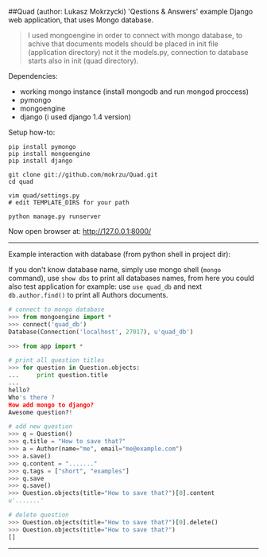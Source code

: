##Quad (author: Lukasz Mokrzycki)
'Qestions & Answers' example Django web application, that uses Mongo database.

> I used mongoengine in order to connect with mongo database, to achive that
> documents models should be placed in init file (application directory)
> not it the models.py, connection to database starts also in init (quad directory).

Dependencies:

-   working mongo instance (install mongodb and run mongod proccess)
-   pymongo
-   mongoengine
-   django (i used django 1.4 version)

Setup how-to:
    
    pip install pymongo
    pip install mongoengine
    pip install django

    git clone git://github.com/mokrzu/Quad.git
    cd quad

    vim quad/settings.py
    # edit TEMPLATE_DIRS for your path

    python manage.py runserver

Now open browser at: http://127.0.0.1:8000/ 
- - -
Example interaction with database (from python shell in project dir):

If you don't know database name, simply use mongo shell (`mongo` command),
use `show dbs` to print all databases names, from here you could also test application
for example: use `use quad_db` and next `db.author.find()` to print all Authors documents.
    
```python
# connect to mongo database
>>> from mongoengine import *
>>> connect('quad_db')
Database(Connection('localhost', 27017), u'quad_db')

>>> from app import *

# print all question titles
>>> for question in Question.objects:
...     print question.title
... 
hello?
Who's there ?
How add mongo to django?
Awesome question?!

# add new question
>>> q = Question()
>>> q.title = "How to save that?"
>>> a = Author(name="me", email="me@example.com")
>>> a.save()
>>> q.content = "......."
>>> q.tags = ["short", "examples"]
>>> q.save
>>> q.save()
>>> Question.objects(title="How to save that?")[0].content
u'.......'

# delete question
>>> Question.objects(title="How to save that?")[0].delete()
>>> Question.objects(title="How to save that?")
[]

```
- - -
